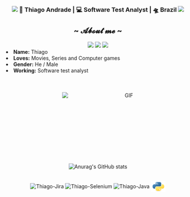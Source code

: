   <div align="center">
  <h3><img src="https://media.giphy.com/media/WUlplcMpOCEmTGBtBW/giphy.gif" width="30"> 🙎 Thiago Andrade | 💻 Software Test Analyst | 🛸 Brazil <img src="https://media.giphy.com/media/WUlplcMpOCEmTGBtBW/giphy.gif" width="30"></h3>
  </div>

  <div>
  <h2 align="center">  ~ 𝓐𝓫𝓸𝓾𝓽 𝓶𝓮 ~  </h2>
    <div align="center">
   
   
  <div align="center">
  <div> 
      <a href="https://instagram.com/thiagomacielandrade" target="_blank"><img src="https://img.shields.io/badge/-Instagram-%23E4405F?style=for-the-badge&logo=instagram&logoColor=white" target="_blank"></a>
      <a href = "mailto:maciel.thiaago@gmail.com"><img src="https://img.shields.io/badge/-Gmail-%23333?style=for-the-badge&logo=gmail&logoColor=white" target="_blank"></a>
      <a href="https://www.linkedin.com/in/thiago-andrade-2a97555b" target="_blank"><img src="https://img.shields.io/badge/-LinkedIn-%230077B5?style=for-the-badge&logo=linkedin&logoColor=white" target="_blank"></a> 

<div align="left">
  <li>
   <b>Name:</b> Thiago</li>
  <li>
  <b>Loves:</b> Movies, Series and Computer games
  </li>
  <li>
  <b>Gender:</b> He / Male
  </li>
  <li>
  <b>Working:</b> Software test analyst
  </li>
  <br><br><br>
  </div>

  </div>      
  <img align="right" height="195" width="350" alt="GIF" src="https://media.tenor.com/S-CxC0jhfrMAAAAd/qa.gif" align="right">
    </div>
  
  ![Anurag's GitHub stats](https://github-readme-stats.vercel.app/api?username=macielthiago89&show_icons=true&theme=tokyonight)
  
  <div style="display: inline_block"><br>
    <img align="center" alt="Thiago-Jira" height="30" width="40" src="https://cdn.jsdelivr.net/gh/devicons/devicon/icons/jira/jira-original.svg">
    <img align="center" alt="Thiago-Selenium" height="30" width="40" src="https://cdn.jsdelivr.net/gh/devicons/devicon/icons/selenium/selenium-original.svg">
    <img align="center" alt="Thiago-Java" height="30" width="40" src="https://cdn.jsdelivr.net/gh/devicons/devicon/icons/java/java-original.svg">
    <img align="center" alt="Rafa-Python" height="30" width="40" src="https://raw.githubusercontent.com/devicons/devicon/master/icons/python/python-original.svg">
  </div>  


